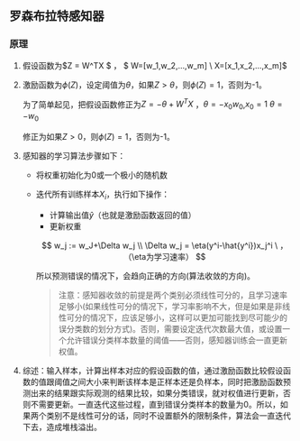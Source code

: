 ## 罗森布拉特感知器

### 原理

1. 假设函数为$Z = W^TX $ ， $ W=[w_1,w_2,...,w_m] \ X=[x_1,x_2,...,x_m]$ 

2. 激励函数为$\phi(Z)$，设定阈值为$\theta$，如果$Z>\theta$，则$\phi(Z)=1$，否则为-1。

   为了简单起见，把假设函数修正为$Z = -\theta+W^TX$ ，$\theta=-x_0w_0$,$x_0=1 \ \theta=-w_0$

   修正为如果$Z>0$，则$\phi(Z)=1$，否则为-1。

3. 感知器的学习算法步骤如下：

   - 将权重初始化为0或一个极小的随机数

   - 迭代所有训练样本$X_i$，执行如下操作：

     - 计算输出值$\hat{y}$（也就是激励函数返回的值）
     - 更新权重

     $$
     w_j := w_J+\Delta w_j  \\
     \Delta w_j = \eta(y^i-\hat{y^i})x_j^i \ ， （\eta为学习速率）
     $$

     所以预测错误的情况下，会趋向正确的方向(算法收敛的方向)。

     > 注意：感知器收敛的前提是两个类别必须线性可分的，且学习速率足够小(如果线性可分的情况下，学习率影响不大，但是如果是非线性可分的情况下，应该足够小，这样可以更加可能找到尽可能少的误分类数的划分方式)。否则，需要设定迭代次数最大值，或设置一个允许错误分类样本数量的阈值——否则，感知器训练会一直更新权值。

4. 综述：输入样本，计算出样本对应的假设函数的值，通过激励函数比较假设函数的值跟阈值之间大小来判断该样本是正样本还是负样本，同时把激励函数预测出来的结果跟实际观测的结果比较，如果分类错误，就对权值进行更新，否则不需要更新。一直迭代这些过程，直到错误分类样本的数量为0。所以，如果两个类别不是线性可分的话，同时不设置额外的限制条件，算法会一直迭代下去，造成堆栈溢出。


